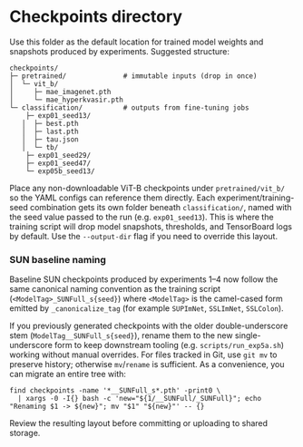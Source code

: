 # Checkpoints directory

Use this folder as the default location for trained model weights and
snapshots produced by experiments. Suggested structure:

```
checkpoints/
├─ pretrained/              # immutable inputs (drop in once)
│  └─ vit_b/
│     ├─ mae_imagenet.pth
│     └─ mae_hyperkvasir.pth
└─ classification/          # outputs from fine-tuning jobs
    ├─ exp01_seed13/
   │  ├─ best.pth
   │  ├─ last.pth
   │  ├─ tau.json
   │  └─ tb/
    ├─ exp01_seed29/
    ├─ exp01_seed47/
    └─ exp05b_seed13/
```

Place any non-downloadable ViT-B checkpoints under `pretrained/vit_b/` so the
YAML configs can reference them directly. Each experiment/training-seed
combination gets its own folder beneath `classification/`, named with the seed
value passed to the run (e.g. `exp01_seed13`). This is where the training script
will drop model snapshots, thresholds, and TensorBoard logs by default. Use the
`--output-dir` flag if you need to override this layout.

### SUN baseline naming

Baseline SUN checkpoints produced by experiments 1–4 now follow the same
canonical naming convention as the training script (`<ModelTag>_SUNFull_s{seed}`)
where `<ModelTag>` is the camel-cased form emitted by `_canonicalize_tag` (for
example `SUPImNet`, `SSLImNet`, `SSLColon`).

If you previously generated checkpoints with the older double-underscore stem
(`ModelTag__SUNFull_s{seed}`), rename them to the new single-underscore form to
keep downstream tooling (e.g. `scripts/run_exp5a.sh`) working without manual
overrides. For files tracked in Git, use `git mv` to preserve history; otherwise
`mv`/`rename` is sufficient. As a convenience, you can migrate an entire tree
with:

```
find checkpoints -name '*__SUNFull_s*.pth' -print0 \
  | xargs -0 -I{} bash -c 'new="${1/__SUNFull/_SUNFull}"; echo "Renaming $1 -> ${new}"; mv "$1" "${new}"' -- {}
```

Review the resulting layout before committing or uploading to shared storage.
